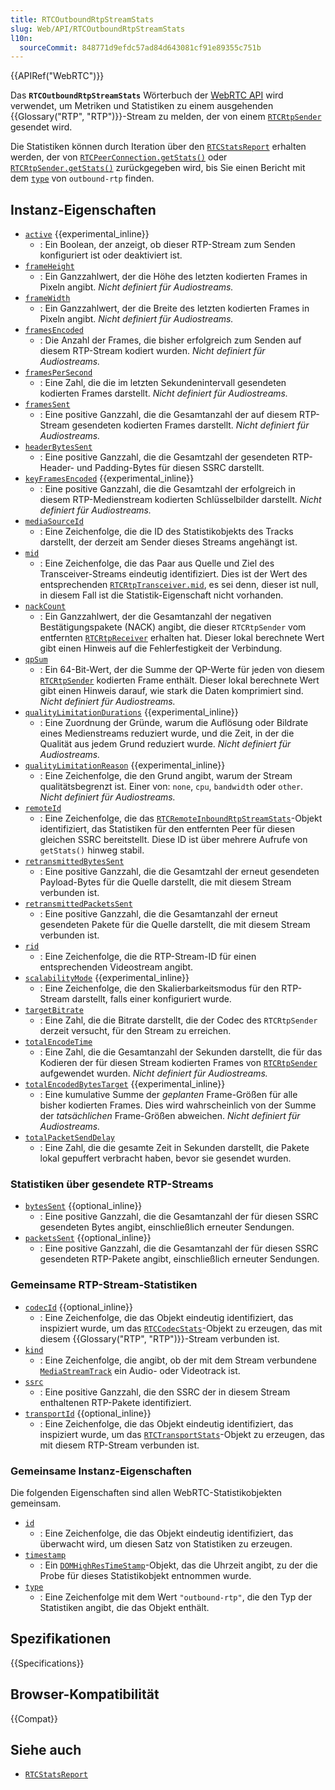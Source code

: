 ```yaml
---
title: RTCOutboundRtpStreamStats
slug: Web/API/RTCOutboundRtpStreamStats
l10n:
  sourceCommit: 848771d9efdc57ad84d643081cf91e89355c751b
---
```


{{APIRef("WebRTC")}}

Das **`RTCOutboundRtpStreamStats`** Wörterbuch der [WebRTC API](/de/docs/Web/API/WebRTC_API) wird verwendet, um Metriken und Statistiken zu einem ausgehenden {{Glossary("RTP", "RTP")}}-Stream zu melden, der von einem [`RTCRtpSender`](/de/docs/Web/API/RTCRtpSender) gesendet wird.

Die Statistiken können durch Iteration über den [`RTCStatsReport`](/de/docs/Web/API/RTCStatsReport) erhalten werden, der von [`RTCPeerConnection.getStats()`](/de/docs/Web/API/RTCPeerConnection/getStats) oder [`RTCRtpSender.getStats()`](/de/docs/Web/API/RTCRtpSender/getStats) zurückgegeben wird, bis Sie einen Bericht mit dem [`type`](/de/docs/Web/API/RTCOutboundRtpStreamStats/type) von `outbound-rtp` finden.

## Instanz-Eigenschaften

- [`active`](/de/docs/Web/API/RTCOutboundRtpStreamStats/active) {{experimental_inline}}
  - : Ein Boolean, der anzeigt, ob dieser RTP-Stream zum Senden konfiguriert ist oder deaktiviert ist.
- [`frameHeight`](/de/docs/Web/API/RTCOutboundRtpStreamStats/frameHeight)
  - : Ein Ganzzahlwert, der die Höhe des letzten kodierten Frames in Pixeln angibt.
    _Nicht definiert für Audiostreams._
- [`frameWidth`](/de/docs/Web/API/RTCOutboundRtpStreamStats/frameWidth)
  - : Ein Ganzzahlwert, der die Breite des letzten kodierten Frames in Pixeln angibt.
    _Nicht definiert für Audiostreams._
- [`framesEncoded`](/de/docs/Web/API/RTCOutboundRtpStreamStats/framesEncoded)
  - : Die Anzahl der Frames, die bisher erfolgreich zum Senden auf diesem RTP-Stream kodiert wurden.
    _Nicht definiert für Audiostreams._
- [`framesPerSecond`](/de/docs/Web/API/RTCOutboundRtpStreamStats/framesPerSecond)
  - : Eine Zahl, die die im letzten Sekundenintervall gesendeten kodierten Frames darstellt.
    _Nicht definiert für Audiostreams._
- [`framesSent`](/de/docs/Web/API/RTCOutboundRtpStreamStats/framesSent)
  - : Eine positive Ganzzahl, die die Gesamtanzahl der auf diesem RTP-Stream gesendeten kodierten Frames darstellt.
    _Nicht definiert für Audiostreams._
- [`headerBytesSent`](/de/docs/Web/API/RTCOutboundRtpStreamStats/headerBytesSent)
  - : Eine positive Ganzzahl, die die Gesamtzahl der gesendeten RTP-Header- und Padding-Bytes für diesen SSRC darstellt.
- [`keyFramesEncoded`](/de/docs/Web/API/RTCOutboundRtpStreamStats/keyFramesEncoded) {{experimental_inline}}
  - : Eine positive Ganzzahl, die die Gesamtzahl der erfolgreich in diesem RTP-Medienstream kodierten Schlüsselbilder darstellt.
    _Nicht definiert für Audiostreams._
- [`mediaSourceId`](/de/docs/Web/API/RTCOutboundRtpStreamStats/mediaSourceId)
  - : Eine Zeichenfolge, die die ID des Statistikobjekts des Tracks darstellt, der derzeit am Sender dieses Streams angehängt ist.
- [`mid`](/de/docs/Web/API/RTCOutboundRtpStreamStats/mid)
  - : Eine Zeichenfolge, die das Paar aus Quelle und Ziel des Transceiver-Streams eindeutig identifiziert.
    Dies ist der Wert des entsprechenden [`RTCRtpTransceiver.mid`](/de/docs/Web/API/RTCRtpTransceiver/mid), es sei denn, dieser ist null, in diesem Fall ist die Statistik-Eigenschaft nicht vorhanden.
- [`nackCount`](/de/docs/Web/API/RTCOutboundRtpStreamStats/nackCount)
  - : Ein Ganzzahlwert, der die Gesamtanzahl der negativen Bestätigungspakete (NACK) angibt, die dieser `RTCRtpSender` vom entfernten [`RTCRtpReceiver`](/de/docs/Web/API/RTCRtpReceiver) erhalten hat.
    Dieser lokal berechnete Wert gibt einen Hinweis auf die Fehlerfestigkeit der Verbindung.
- [`qpSum`](/de/docs/Web/API/RTCOutboundRtpStreamStats/qpSum)
  - : Ein 64-Bit-Wert, der die Summe der QP-Werte für jeden von diesem [`RTCRtpSender`](/de/docs/Web/API/RTCRtpSender) kodierten Frame enthält.
    Dieser lokal berechnete Wert gibt einen Hinweis darauf, wie stark die Daten komprimiert sind.
    _Nicht definiert für Audiostreams._
- [`qualityLimitationDurations`](/de/docs/Web/API/RTCOutboundRtpStreamStats/qualityLimitationDurations) {{experimental_inline}}
  - : Eine Zuordnung der Gründe, warum die Auflösung oder Bildrate eines Medienstreams reduziert wurde, und die Zeit, in der die Qualität aus jedem Grund reduziert wurde.
    _Nicht definiert für Audiostreams._
- [`qualityLimitationReason`](/de/docs/Web/API/RTCOutboundRtpStreamStats/qualityLimitationReason) {{experimental_inline}}
  - : Eine Zeichenfolge, die den Grund angibt, warum der Stream qualitätsbegrenzt ist.
    Einer von: `none`, `cpu`, `bandwidth` oder `other`.
    _Nicht definiert für Audiostreams._
- [`remoteId`](/de/docs/Web/API/RTCOutboundRtpStreamStats/remoteId)
  - : Eine Zeichenfolge, die das [`RTCRemoteInboundRtpStreamStats`](/de/docs/Web/API/RTCRemoteInboundRtpStreamStats)-Objekt identifiziert, das Statistiken für den entfernten Peer für diesen gleichen SSRC bereitstellt.
    Diese ID ist über mehrere Aufrufe von `getStats()` hinweg stabil.
- [`retransmittedBytesSent`](/de/docs/Web/API/RTCOutboundRtpStreamStats/retransmittedBytesSent)
  - : Eine positive Ganzzahl, die die Gesamtzahl der erneut gesendeten Payload-Bytes für die Quelle darstellt, die mit diesem Stream verbunden ist.
- [`retransmittedPacketsSent`](/de/docs/Web/API/RTCOutboundRtpStreamStats/retransmittedPacketsSent)
  - : Eine positive Ganzzahl, die die Gesamtanzahl der erneut gesendeten Pakete für die Quelle darstellt, die mit diesem Stream verbunden ist.
- [`rid`](/de/docs/Web/API/RTCOutboundRtpStreamStats/rid)
  - : Eine Zeichenfolge, die die RTP-Stream-ID für einen entsprechenden Videostream angibt.
- [`scalabilityMode`](/de/docs/Web/API/RTCOutboundRtpStreamStats/scalabilityMode) {{experimental_inline}}
  - : Eine Zeichenfolge, die den Skalierbarkeitsmodus für den RTP-Stream darstellt, falls einer konfiguriert wurde.
- [`targetBitrate`](/de/docs/Web/API/RTCOutboundRtpStreamStats/targetBitrate)
  - : Eine Zahl, die die Bitrate darstellt, die der Codec des `RTCRtpSender` derzeit versucht, für den Stream zu erreichen.
- [`totalEncodeTime`](/de/docs/Web/API/RTCOutboundRtpStreamStats/totalEncodeTime)
  - : Eine Zahl, die die Gesamtanzahl der Sekunden darstellt, die für das Kodieren der für diesen Stream kodierten Frames von [`RTCRtpSender`](/de/docs/Web/API/RTCRtpSender) aufgewendet wurden.
    _Nicht definiert für Audiostreams._
- [`totalEncodedBytesTarget`](/de/docs/Web/API/RTCOutboundRtpStreamStats/totalEncodedBytesTarget) {{experimental_inline}}
  - : Eine kumulative Summe der _geplanten_ Frame-Größen für alle bisher kodierten Frames.
    Dies wird wahrscheinlich von der Summe der _tatsächlichen_ Frame-Größen abweichen.
    _Nicht definiert für Audiostreams._
- [`totalPacketSendDelay`](/de/docs/Web/API/RTCOutboundRtpStreamStats/totalPacketSendDelay)
  - : Eine Zahl, die die gesamte Zeit in Sekunden darstellt, die Pakete lokal gepuffert verbracht haben, bevor sie gesendet wurden.

### Statistiken über gesendete RTP-Streams

<!-- RTCSentRtpStreamStats -->

- [`bytesSent`](/de/docs/Web/API/RTCOutboundRtpStreamStats/bytesSent) {{optional_inline}}
  - : Eine positive Ganzzahl, die die Gesamtanzahl der für diesen SSRC gesendeten Bytes angibt, einschließlich erneuter Sendungen. <!-- [RFC3550] section 6.4.1 -->
- [`packetsSent`](/de/docs/Web/API/RTCOutboundRtpStreamStats/packetsSent) {{optional_inline}}
  - : Eine positive Ganzzahl, die die Gesamtanzahl der für diesen SSRC gesendeten RTP-Pakete angibt, einschließlich erneuter Sendungen. <!-- [RFC3550] section 6.4.1 -->

### Gemeinsame RTP-Stream-Statistiken

<!-- RTCRtpStreamStats -->

- [`codecId`](/de/docs/Web/API/RTCOutboundRtpStreamStats/codecId) {{optional_inline}}
  - : Eine Zeichenfolge, die das Objekt eindeutig identifiziert, das inspiziert wurde, um das [`RTCCodecStats`](/de/docs/Web/API/RTCCodecStats)-Objekt zu erzeugen, das mit diesem {{Glossary("RTP", "RTP")}}-Stream verbunden ist.
- [`kind`](/de/docs/Web/API/RTCOutboundRtpStreamStats/kind)
  - : Eine Zeichenfolge, die angibt, ob der mit dem Stream verbundene [`MediaStreamTrack`](/de/docs/Web/API/MediaStreamTrack) ein Audio- oder Videotrack ist.
- [`ssrc`](/de/docs/Web/API/RTCOutboundRtpStreamStats/ssrc)
  - : Eine positive Ganzzahl, die den SSRC der in diesem Stream enthaltenen RTP-Pakete identifiziert.
- [`transportId`](/de/docs/Web/API/RTCOutboundRtpStreamStats/transportId) {{optional_inline}}
  - : Eine Zeichenfolge, die das Objekt eindeutig identifiziert, das inspiziert wurde, um das [`RTCTransportStats`](/de/docs/Web/API/RTCTransportStats)-Objekt zu erzeugen, das mit diesem RTP-Stream verbunden ist.

### Gemeinsame Instanz-Eigenschaften

Die folgenden Eigenschaften sind allen WebRTC-Statistikobjekten gemeinsam.

<!-- RTCStats -->

- [`id`](/de/docs/Web/API/RTCOutboundRtpStreamStats/id)
  - : Eine Zeichenfolge, die das Objekt eindeutig identifiziert, das überwacht wird, um diesen Satz von Statistiken zu erzeugen.
- [`timestamp`](/de/docs/Web/API/RTCOutboundRtpStreamStats/timestamp)
  - : Ein [`DOMHighResTimeStamp`](/de/docs/Web/API/DOMHighResTimeStamp)-Objekt, das die Uhrzeit angibt, zu der die Probe für dieses Statistikobjekt entnommen wurde.
- [`type`](/de/docs/Web/API/RTCOutboundRtpStreamStats/type)
  - : Eine Zeichenfolge mit dem Wert `"outbound-rtp"`, die den Typ der Statistiken angibt, die das Objekt enthält.

## Spezifikationen

{{Specifications}}

## Browser-Kompatibilität

{{Compat}}

## Siehe auch

- [`RTCStatsReport`](/de/docs/Web/API/RTCStatsReport)

